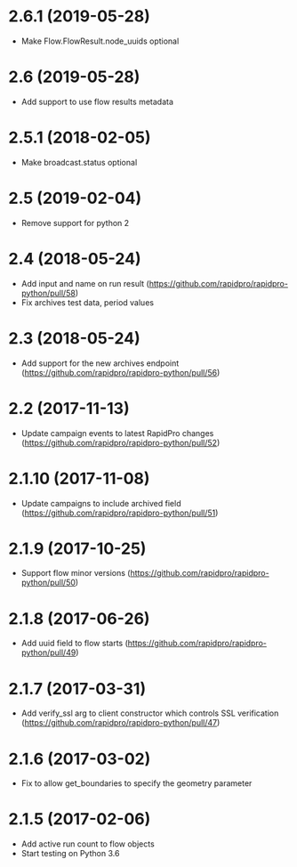 2.6.1 (2019-05-28)
==================
* Make Flow.FlowResult.node_uuids optional

2.6 (2019-05-28)
==================
* Add support to use flow results metadata

2.5.1 (2018-02-05)
==================
* Make broadcast.status optional

2.5 (2019-02-04)
==================
* Remove support for python 2

2.4 (2018-05-24)
==================
* Add input and name on run result (https://github.com/rapidpro/rapidpro-python/pull/58)
* Fix archives test data, period values

2.3 (2018-05-24)
==================
* Add support for the new archives endpoint (https://github.com/rapidpro/rapidpro-python/pull/56)

2.2 (2017-11-13)
==================
* Update campaign events to latest RapidPro changes (https://github.com/rapidpro/rapidpro-python/pull/52)

2.1.10 (2017-11-08)
==================
* Update campaigns to include archived field (https://github.com/rapidpro/rapidpro-python/pull/51)

2.1.9 (2017-10-25)
==================
* Support flow minor versions (https://github.com/rapidpro/rapidpro-python/pull/50)

2.1.8 (2017-06-26)
==================
* Add uuid field to flow starts (https://github.com/rapidpro/rapidpro-python/pull/49)

2.1.7 (2017-03-31)
==================
* Add verify_ssl arg to client constructor which controls SSL verification (https://github.com/rapidpro/rapidpro-python/pull/47)

2.1.6 (2017-03-02)
==================
* Fix to allow get_boundaries to specify the geometry parameter


2.1.5 (2017-02-06)
==================
* Add active run count to flow objects
* Start testing on Python 3.6
